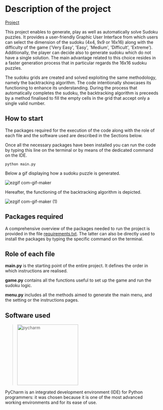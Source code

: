 
# Description of the project

[Project](https://github.com/EdoardoGruppi/Sudoker) 

This project enables to generate, play as well as automatically solve Sudoku puzzles. It provides a user-friendly Graphic User Interface from which users can select the dimension of the sudoku (4x4, 9x9 or 16x16) along with the difficulty of the game ('Very Easy', 'Easy', 'Medium', 'Difficult', 'Extreme'). Additionally, the player can decide also to generate sudoku which do not have a single solution. The main advantage related to this choice resides in a faster generation process that in particular regards the 16x16 sudoku puzzles.

The sudoku grids are created and solved exploiting the same methodology, namely the backtracking algorithm. The code intentionally showcases its functioning to enhance its understanding. During the process that automatically completes the sudoku, the backtracking algorithm is preceeds by a method finalised to fill  the empty cells in the grid that accept only a single valid number. 

## How to start

The packages required for the execution of the code along with the role of each file and the software used are described
in the Sections below.

Once all the necessary packages have been installed you can run the code by typing this line on the terminal or by means of the dedicated command on the IDE.

```
python main.py
```

Below a gif displaying how a sudoku puzzle is generated.

![ezgif com-gif-maker](https://user-images.githubusercontent.com/48513387/131258065-d065c82f-563c-4d0c-a915-08001b04cfb9.gif)

Hereafter, the functioning of the backtracking algorithm is depicted.

![ezgif com-gif-maker (1)](https://user-images.githubusercontent.com/48513387/131258153-7be05535-b76b-49a0-8445-a65087999ffe.gif)

## Packages required

A comprehensive overview of the packages needed to run the project is provided in the file [requirements.txt](https://github.com/EdoardoGruppi/Sudoker/blob/main/requirements.txt). The latter can also be directly used to install the packages by typing the specific command on the terminal. 

## Role of each file

**main.py** is the starting point of the entire project. It defines the order in which instructions are realised. 

**game.py** contains all the functions useful to set up the game and run the sudoku logic.

**menu.py** includes all the methods aimed to generate the main menu, and the setting or the instructions pages.

## Software used

> <img src="https://financesonline.com/uploads/2019/08/PyCharm_Logo1.png" width="200" alt="pycharm">

PyCharm is an integrated development environment (IDE) for Python programmers: it was chosen because it is one of the
most advanced working environments and for its ease of use.
